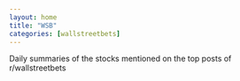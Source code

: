 ```yaml
---
layout: home
title: "WSB"
categories: [wallstreetbets]
---
```


Daily summaries of the stocks mentioned on the top posts of r/wallstreetbets
